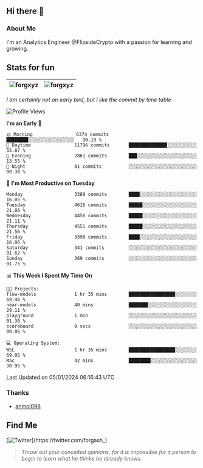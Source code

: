 ## Hi there 👋

### About Me

I'm an Analytics Engineer @FlipsideCrypto with a passion for learning and growing.
  
## Stats for fun

| <img align="center" src="https://github-readme-streak-stats.herokuapp.com/?user=forgxyz&theme=tokyonight" alt="forgxyz" /> | <img align="center" src="https://github-readme-stats.vercel.app/api?username=forgxyz&theme=tokyonight&show_icons=true" alt="forgxyz" /> |
| ------------- |------------- |

*I am certainly not an early bird, but I like the commit by time table*  

<!--START_SECTION:waka-->
![Profile Views](http://img.shields.io/badge/Profile%20Views-0-blue)

**I'm an Early 🐤** 

```text
🌞 Morning                6374 commits        ████████░░░░░░░░░░░░░░░░░   30.19 % 
🌆 Daytime                11796 commits       ██████████████░░░░░░░░░░░   55.87 % 
🌃 Evening                2861 commits        ███░░░░░░░░░░░░░░░░░░░░░░   13.55 % 
🌙 Night                  81 commits          ░░░░░░░░░░░░░░░░░░░░░░░░░   00.38 % 
```
📅 **I'm Most Productive on Tuesday** 

```text
Monday                   3389 commits        ████░░░░░░░░░░░░░░░░░░░░░   16.05 % 
Tuesday                  4616 commits        █████░░░░░░░░░░░░░░░░░░░░   21.86 % 
Wednesday                4456 commits        █████░░░░░░░░░░░░░░░░░░░░   21.11 % 
Thursday                 4551 commits        █████░░░░░░░░░░░░░░░░░░░░   21.56 % 
Friday                   3390 commits        ████░░░░░░░░░░░░░░░░░░░░░   16.06 % 
Saturday                 341 commits         ░░░░░░░░░░░░░░░░░░░░░░░░░   01.62 % 
Sunday                   369 commits         ░░░░░░░░░░░░░░░░░░░░░░░░░   01.75 % 
```


📊 **This Week I Spent My Time On** 

```text
🐱‍💻 Projects: 
flow-models              1 hr 35 mins        █████████████████░░░░░░░░   69.46 % 
near-models              40 mins             ███████░░░░░░░░░░░░░░░░░░   29.11 % 
playground               1 min               ░░░░░░░░░░░░░░░░░░░░░░░░░   01.36 % 
scoreboard               0 secs              ░░░░░░░░░░░░░░░░░░░░░░░░░   00.06 % 

💻 Operating System: 
WSL                      1 hr 35 mins        █████████████████░░░░░░░░   69.05 % 
Mac                      42 mins             ████████░░░░░░░░░░░░░░░░░   30.95 % 
```


 Last Updated on 05/01/2024 06:16:43 UTC
<!--END_SECTION:waka-->

### Thanks
 - [anmol098](https://github.com/anmol098/waka-readme-stats/)
  
## Find Me
[![Twitter](https://img.shields.io/twitter/url/https/twitter.com/forgash_.svg?style=social&label=Follow%20%40forgash_)](https://twitter.com/forgash_)


> *Throw out your conceited opinions, for it is impossible for a person to begin to learn what he thinks he already knows.* 
